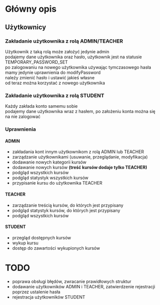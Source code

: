 # Główny opis
## Użytkownicy
### Zakładanie użytkownika z rolą ADMIN/TEACHER
Użytkownik z taką rolą może założyć jedynie admin<br>
podajemy dane użytkownika oraz hasło, użytkownik jest na statusie TEMPORARY_PASSWORD_SET<br>
po zalogowaniu na nowego użytkownika używając tymczasowego hasła mamy jedynie uprawnienia do modifyPassword<br>
należy zmienić hasło i ustawić jakieś własne<br>
od teraz można korzystać z nowego użytkownika

### Zakładanie użytkownika z rolą STUDENT
Każdy zakłada konto samemu sobie<br>
podajemy dane użytkownika wraz z hasłem, po założeniu konta można się na nie zalogować

### Uprawnienia
#### ADMIN
* zakładania kont innym użytkownikom z rolą ADMIN lub TEACHER
* zarządzanie użytkownikami (usuwanie, przeglądanie, modyfikacja)
* dodawanie nowych kategorii kursów
* dodawanie nowych kursów **(treść kursów dodaje tylko TEACHER)**
* podgląd wszystkich kursów
* podgląd statystyk wszystkich kursów
* przypisanie kursu do użytkownika TEACHER
#### TEACHER
* zarządzanie treścią kursów, do których jest przypisany
* podgląd statystyk kursów, do których jest przypisany
* podgląd wszystkich kursów
#### STUDENT
* przegląd dostępnych kursów
* wykup kursu
* dostęp do zawartości wykupionych kursów
# TODO
* poprawa obsługi błędów, zwracanie prawidłowych struktur
* dodawanie użytkowników ADMIN i TEACHER, zatwierdzenie rejestracji poprzez ustalenie hasła
* rejestracja użytkowników STUDENT
